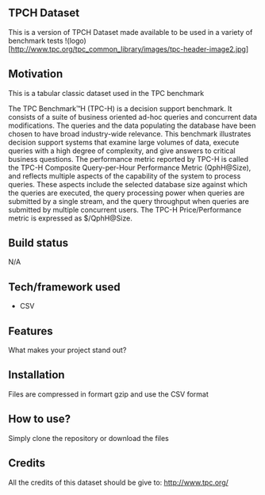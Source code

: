 ## TPCH Dataset
This is a version of TPCH Dataset made available to be used in a variety of benchmark tests
!(logo)[http://www.tpc.org/tpc_common_library/images/tpc-header-image2.jpg]

## Motivation
This is a tabular classic dataset used in the TPC benchmark 

The TPC Benchmark™H (TPC-H) is a decision support benchmark. It consists of a suite of business oriented ad-hoc queries and concurrent data modifications. The queries and the data populating the database have been chosen to have broad industry-wide relevance. This benchmark illustrates decision support systems that examine large volumes of data, execute queries with a high degree of complexity, and give answers to critical business questions. The performance metric reported by TPC-H is called the TPC-H Composite Query-per-Hour Performance Metric (QphH@Size), and reflects multiple aspects of the capability of the system to process queries. These aspects include the selected database size against which the queries are executed, the query processing power when queries are submitted by a single stream, and the query throughput when queries are submitted by multiple concurrent users. The TPC-H Price/Performance metric is expressed as $/QphH@Size.

## Build status
N/A

## Tech/framework used
* CSV

## Features
What makes your project stand out?

## Installation
Files are compressed in formart gzip and use the CSV format

## How to use?
Simply clone the repository or download the files

## Credits
All the credits of this dataset should be give to: http://www.tpc.org/
